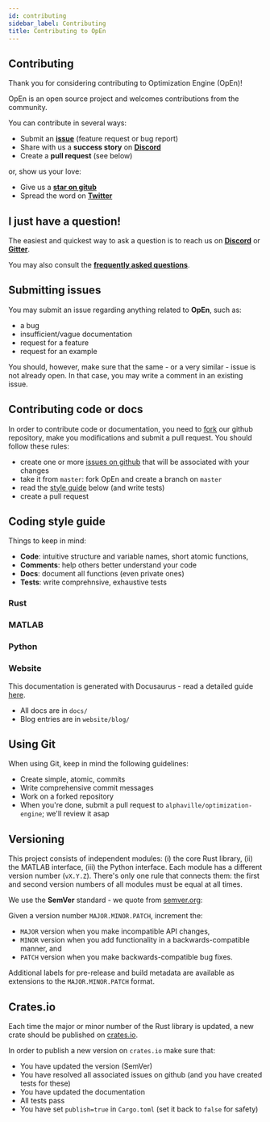 ```yaml
---
id: contributing
sidebar_label: Contributing
title: Contributing to OpEn
---
```


## Contributing 
Thank you for considering contributing to Optimization Engine (OpEn)!

OpEn is an open source project and welcomes contributions from the community.

You can contribute in several ways:

- Submit an [**issue**](https://github.com/alphaville/optimization-engine/issues) (feature request or bug report)
- Share with us a **success story** on [**Discord**](https://discord.gg/mfYpn4V)
- Create a **pull request** (see below)

or, show us your love:

- Give us a [**star on gitub**](https://github.com/alphaville/optimization-engine)
- Spread the word on [**Twitter**](https://twitter.com/intent/tweet?original_referer=http%3A%2F%2Flocalhost%3A3000%2Foptimization-engine%2Fblog%2F2019%2F03%2F06%2Ftalk-to-us&ref_src=twsrc%5Etfw&text=Fast%20and%20accurate%20embedded%20nonconvex%20optimization%20with%20%23OptimizationEngine&tw_p=tweetbutton&url=http%3A%2F%2Flocalhost%3A3000%2Foptimization-engine%2Fblog%2F2019%2F03%2F06%2Ftalk-to-us&via=isToxic)


## I just have a question!
The easiest and quickest way to ask a question is to reach us on [**Discord**](https://discord.gg/mfYpn4V) or [**Gitter**](https://gitter.im/alphaville/optimization-engine).

You may also consult the [**frequently asked questions**](http://localhost:3000/optimization-engine/docs/faq).


## Submitting issues
You may submit an issue regarding anything related to **OpEn**, such as:

- a bug
- insufficient/vague documentation
- request for a feature
- request for an example

You should, however, make sure that the same - or a very similar - issue is not already open. In that case, you may write a comment in an existing issue.


## Contributing code or docs

In order to contribute code or documentation, you need to [fork]() our github repository, make you modifications and submit a pull request. You should follow these rules:

- create one or more [issues on github](https://github.com/alphaville/optimization-engine/issues) that will be associated with your changes
- take it from `master`: fork OpEn and create a branch on `master`
- read the [style guide](#coding-style-guide) below (and write tests)
- create a pull request

## Coding style guide

Things to keep in mind:

- **Code**: intuitive structure and variable names, short atomic functions, 
- **Comments**: help others better understand your code
- **Docs**: document all functions (even private ones)
- **Tests**: write comprehnsive, exhaustive tests

### Rust

### MATLAB

### Python

### Website
This documentation is generated with Docusaurus - read a detailed guide [here](https://github.com/alphaville/optimization-engine/blob/master/website/README.md).

- All docs are in `docs/`
- Blog entries are in `website/blog/`

## Using Git
When using Git, keep in mind the following guidelines:

- Create simple, atomic, commits
- Write comprehensive commit messages
- Work on a forked repository
- When you're done, submit a pull request to `alphaville/optimization-engine`; we'll review it asap

## Versioning
This project consists of independent modules: (i) the core Rust library, (ii) the MATLAB interface, (iii) the Python interface. Each module has a different version number (`vX.Y.Z`). There's only one rule that connects them: the first and second version numbers of all modules must be equal at all times. 

We use the **SemVer** standard - we quote from [semver.org](https://semver.org/):

Given a version number `MAJOR.MINOR.PATCH`, increment the:

- `MAJOR` version when you make incompatible API changes,
- `MINOR` version when you add functionality in a backwards-compatible manner, and
- `PATCH` version when you make backwards-compatible bug fixes.

Additional labels for pre-release and build metadata are available as extensions to the `MAJOR.MINOR.PATCH` format.

## Crates.io

Each time the major or minor number of the Rust library is updated, a new crate should be published on [crates.io](https://crates.io/crates/optimization_engine).

In order to publish a new version on `crates.io` make sure that:

- You have updated the version (SemVer)
- You have resolved all associated issues on github (and you have created tests for these)
- You have updated the documentation
- All tests pass
- You have set `publish=true` in `Cargo.toml` (set it back to `false` for safety)